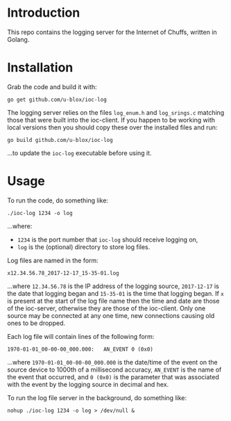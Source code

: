 # Introduction
This repo contains the logging server for the Internet of Chuffs, written in Golang.

# Installation
Grab the code and build it with:

`go get github.com/u-blox/ioc-log`

The logging server relies on the files `log_enum.h` and `log_srings.c` matching those that were built into the ioc-client.  If you happen to be working with local versions then you should copy these over the installed files and run:

`go build github.com/u-blox/ioc-log`

...to update the `ioc-log` executable before using it.

# Usage
To run the code, do something like:

`./ioc-log 1234 -o log`

...where:

- `1234` is the port number that `ioc-log` should receive logging on,
- `log` is the (optional) directory to store log files.

Log files are named in the form:

`x12.34.56.78_2017-12-17_15-35-01.log`

...where `12.34.56.78` is the IP address of the logging source, `2017-12-17` is the date that logging began and `15-35-01` is the time that logging began.  If `x` is present at the start of the log file name then the time and date are those of the ioc-server, otherwise they are those of the ioc-client.  Only one source may be connected at any one time, new connections causing old ones to be dropped.

Each log file will contain lines of the following form:

`1970-01-01_00-00-00_000.000:   AN_EVENT 0 (0x0)`

...where `1970-01-01_00-00-00_000.000` is the date/time of the event  on the source device to 1000th of a millisecond accuracy, `AN_EVENT` is the name of the event that occurred, and `0 (0x0)` is the parameter that was associated with the event by the logging source in decimal and hex.

To run the log file server in the background, do something like:

`nohup ./ioc-log 1234 -o log > /dev/null &`
